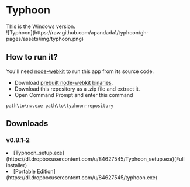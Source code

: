 <h1>Typhoon</h1>
This is the Windows version.<br>
![Typhoon](https://raw.github.com/apandada1/typhoon/gh-pages/assets/img/typhoon.png)
<h2>How to run it?</h2>
You'll need <a href="https://github.com/rogerwang/node-webkit/">node-webkit</a> to run this app from its source code.

- Download [prebuilt node-webkit binaries](https://github.com/rogerwang/node-webkit#downloads).
- Download this repository as a .zip file and extract it.
- Open Command Prompt and enter this command<br>
```
path\to\nw.exe path\to\typhoon-repository
```
<h2>Downloads</h2>
<h3>v0.8.1-2</h3>
<li>[Typhoon_setup.exe](https://dl.dropboxusercontent.com/u/84627545/Typhoon_setup.exe)(Full installer)</li>
<li>[Portable Edition](https://dl.dropboxusercontent.com/u/84627545/typhoon.exe)</li>